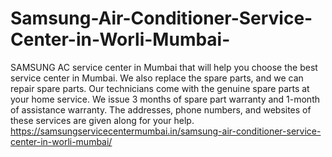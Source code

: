 # Samsung-Air-Conditioner-Service-Center-in-Worli-Mumbai-
SAMSUNG  AC service center in Mumbai that will help you choose the best service center in Mumbai. We also replace the spare parts, and we                         can repair spare parts. Our technicians come with the genuine spare parts at your home service. We issue 3 months of spare part warranty and 1-month of assistance warranty. The addresses, phone numbers, and websites of these services are given along for your help. https://samsungservicecentermumbai.in/samsung-air-conditioner-service-center-in-worli-mumbai/
